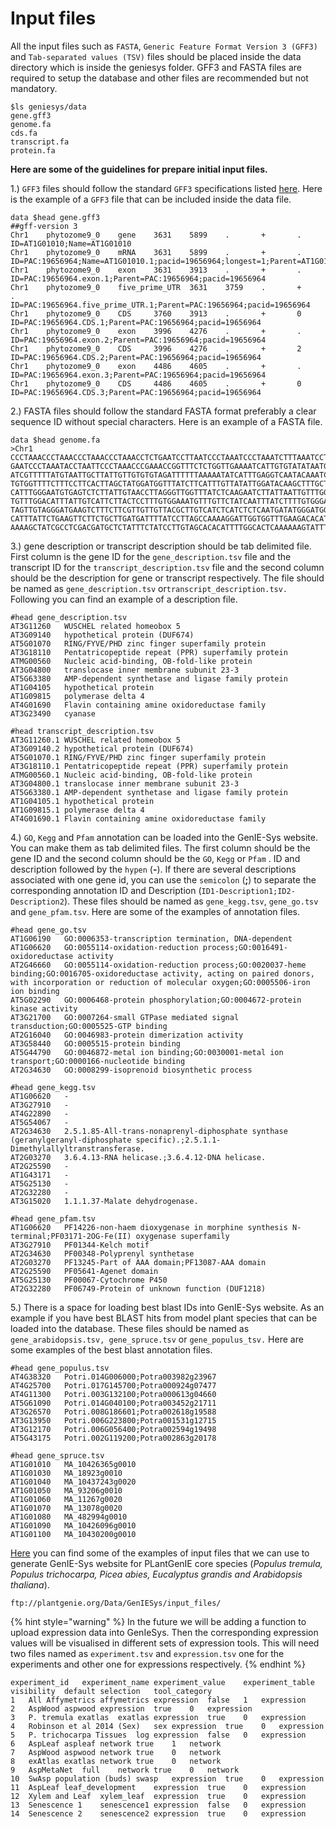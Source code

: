 # Input files

All the input files such as `FASTA`, `Generic Feature Format Version 3 (GFF3)` and `Tab-separated values (TSV)` files should be placed inside the data directory which is inside the geniesys folder. GFF3 and FASTA files are required to setup the database and other files are recommended but not mandatory.

```text
$ls geniesys/data
gene.gff3
genome.fa
cds.fa
transcript.fa
protein.fa
```

**Here are some of the guidelines for prepare initial input files.** 

1.\) `GFF3` files should follow the standard `GFF3` specifications listed [here](https://github.com/The-Sequence-Ontology/Specifications/blob/master/gff3.md). Here is the example of a `GFF3` file that can be included inside the data file.

```text
data $head gene.gff3 
##gff-version 3
Chr1    phytozome9_0    gene    3631    5899    .       +       .       ID=AT1G01010;Name=AT1G01010
Chr1    phytozome9_0    mRNA    3631    5899    .       +       .       ID=PAC:19656964;Name=AT1G01010.1;pacid=19656964;longest=1;Parent=AT1G01010
Chr1    phytozome9_0    exon    3631    3913    .       +       .       ID=PAC:19656964.exon.1;Parent=PAC:19656964;pacid=19656964
Chr1    phytozome9_0    five_prime_UTR  3631    3759    .       +       .       ID=PAC:19656964.five_prime_UTR.1;Parent=PAC:19656964;pacid=19656964
Chr1    phytozome9_0    CDS     3760    3913    .       +       0       ID=PAC:19656964.CDS.1;Parent=PAC:19656964;pacid=19656964
Chr1    phytozome9_0    exon    3996    4276    .       +       .       ID=PAC:19656964.exon.2;Parent=PAC:19656964;pacid=19656964
Chr1    phytozome9_0    CDS     3996    4276    .       +       2       ID=PAC:19656964.CDS.2;Parent=PAC:19656964;pacid=19656964
Chr1    phytozome9_0    exon    4486    4605    .       +       .       ID=PAC:19656964.exon.3;Parent=PAC:19656964;pacid=19656964
Chr1    phytozome9_0    CDS     4486    4605    .       +       0       ID=PAC:19656964.CDS.3;Parent=PAC:19656964;pacid=19656964
```

2.\) FASTA files should follow the standard FASTA format preferably a clear sequence ID without special characters. Here is an example of a FASTA file.

```text
data $head genome.fa 
>Chr1 
CCCTAAACCCTAAACCCTAAACCCTAAACCTCTGAATCCTTAATCCCTAAATCCCTAAATCTTTAAATCCTACATCCAT
GAATCCCTAAATACCTAATTCCCTAAACCCGAAACCGGTTTCTCTGGTTGAAAATCATTGTGTATATAATGATAATTTT
ATCGTTTTTATGTAATTGCTTATTGTTGTGTGTAGATTTTTTAAAAATATCATTTGAGGTCAATACAAATCCTATTTCT
TGTGGTTTTCTTTCCTTCACTTAGCTATGGATGGTTTATCTTCATTTGTTATATTGGATACAAGCTTTGCTACGATCTA
CATTTGGGAATGTGAGTCTCTTATTGTAACCTTAGGGTTGGTTTATCTCAAGAATCTTATTAATTGTTTGGACTGTTTA
TGTTTGGACATTTATTGTCATTCTTACTCCTTTGTGGAAATGTTTGTTCTATCAATTTATCTTTTGTGGGAAAATTATT
TAGTTGTAGGGATGAAGTCTTTCTTCGTTGTTGTTACGCTTGTCATCTCATCTCTCAATGATATGGGATGGTCCTTTAG
CATTTATTCTGAAGTTCTTCTGCTTGATGATTTTATCCTTAGCCAAAAGGATTGGTGGTTTGAAGACACATCATATCAA
AAAAGCTATCGCCTCGACGATGCTCTATTTCTATCCTTGTAGCACACATTTTGGCACTCAAAAAAGTATTTTTAGATGT
```

3.\) gene description or transcript description should be tab delimited file. First column is the gene ID for the `gene_description.tsv`  file and the transcript ID for the `transcript_description.tsv` file and the second column should be the description for gene or transcript respectively. The file should be named as `gene_description.tsv` or`transcript_description.tsv.` Following you can find an example of a description file.

```text
#head gene_description.tsv
AT3G11260	WUSCHEL related homeobox 5
AT3G09140	hypothetical protein (DUF674)
AT5G01070	RING/FYVE/PHD zinc finger superfamily protein
AT3G18110	Pentatricopeptide repeat (PPR) superfamily protein
ATMG00560	Nucleic acid-binding, OB-fold-like protein
AT3G04800	translocase inner membrane subunit 23-3
AT5G63380	AMP-dependent synthetase and ligase family protein
AT1G04105	hypothetical protein
AT1G09815	polymerase delta 4
AT4G01690	Flavin containing amine oxidoreductase family
AT3G23490	cyanase
```

```text
#head transcript_description.tsv
AT3G11260.1	WUSCHEL related homeobox 5
AT3G09140.2	hypothetical protein (DUF674)
AT5G01070.1	RING/FYVE/PHD zinc finger superfamily protein
AT3G18110.1	Pentatricopeptide repeat (PPR) superfamily protein
ATMG00560.1	Nucleic acid-binding, OB-fold-like protein
AT3G04800.1	translocase inner membrane subunit 23-3
AT5G63380.1	AMP-dependent synthetase and ligase family protein
AT1G04105.1	hypothetical protein
AT1G09815.1	polymerase delta 4
AT4G01690.1	Flavin containing amine oxidoreductase family
```

4.\) `GO`, `Kegg` and `Pfam` annotation can be loaded into the GenIE-Sys website. You can make them as tab delimited files. The first column should be the gene ID and the second column should be the `GO`, `Kegg` or `Pfam` . ID and description followed by the `hypen` \(**-**\). If there are several descriptions associated with one gene id, you can use the `semicolon` \(**;**\) to separate the corresponding annotation ID and Description \(`ID1-Description1;ID2-Description2`\). These files should be named as `gene_kegg.tsv`, `gene_go.tsv` and `gene_pfam.tsv`. Here are some of the examples of annotation files.

```text
#head gene_go.tsv
AT1G06190	GO:0006353-transcription termination, DNA-dependent
AT1G06620	GO:0055114-oxidation-reduction process;GO:0016491-oxidoreductase activity
AT2G46660	GO:0055114-oxidation-reduction process;GO:0020037-heme binding;GO:0016705-oxidoreductase activity, acting on paired donors, with incorporation or reduction of molecular oxygen;GO:0005506-iron ion binding
AT5G02290	GO:0006468-protein phosphorylation;GO:0004672-protein kinase activity
AT3G21700	GO:0007264-small GTPase mediated signal transduction;GO:0005525-GTP binding
AT2G16040	GO:0046983-protein dimerization activity
AT3G58440	GO:0005515-protein binding
AT5G44790	GO:0046872-metal ion binding;GO:0030001-metal ion transport;GO:0000166-nucleotide binding
AT2G34630	GO:0008299-isoprenoid biosynthetic process

#head gene_kegg.tsv
AT1G06620	-
AT3G27910	-
AT4G22890	-
AT5G54067	-
AT2G34630	2.5.1.85-All-trans-nonaprenyl-diphosphate synthase (geranylgeranyl-diphosphate specific).;2.5.1.1-Dimethylallyltranstransferase.
AT2G03270	3.6.4.13-RNA helicase.;3.6.4.12-DNA helicase.
AT2G25590	-
AT1G43171	-
AT5G25130	-
AT2G32280	-
AT3G15020	1.1.1.37-Malate dehydrogenase.

#head gene_pfam.tsv
AT1G06620	PF14226-non-haem dioxygenase in morphine synthesis N-terminal;PF03171-2OG-Fe(II) oxygenase superfamily
AT3G27910	PF01344-Kelch motif
AT2G34630	PF00348-Polyprenyl synthetase
AT2G03270	PF13245-Part of AAA domain;PF13087-AAA domain
AT2G25590	PF05641-Agenet domain
AT5G25130	PF00067-Cytochrome P450
AT2G32280	PF06749-Protein of unknown function (DUF1218)
```

5.\) There is a space for loading best blast IDs into GenIE-Sys website. As an example if you have best BLAST hits from model plant species that can be loaded into the database. These files should be named as `gene_arabidopsis.tsv, gene_spruce.tsv` or `gene_populus_tsv.` Here are some examples of the best blast annotation files.

```text
#head gene_populus.tsv
AT4G38320	Potri.014G006000;Potra003982g23967
AT4G25700	Potri.017G145700;Potra000924g07477
AT4G11300	Potri.003G132100;Potra000613g04660
AT5G61090	Potri.014G040100;Potra003452g21711
AT3G26570	Potri.008G186601;Potra002618g19588
AT3G13950	Potri.006G223800;Potra001531g12715
AT3G12170	Potri.006G056400;Potra002594g19498
AT5G43175	Potri.002G119200;Potra002863g20178

#head gene_spruce.tsv
AT1G01010	MA_10426365g0010
AT1G01030	MA_18923g0010
AT1G01040	MA_10437243g0020
AT1G01050	MA_93206g0010
AT1G01060	MA_11267g0020
AT1G01070	MA_13078g0020
AT1G01080	MA_482994g0010
AT1G01090	MA_10426096g0010
AT1G01100	MA_10430200g0010
```

[Here](ftp://plantgenie.org/Data/GenIESys/input_files/) you can find some of the examples of input files that we can use to generate GenIE-Sys website for PLantGenIE core species \(_Populus tremula, Populus trichocarpa, Picea abies, Eucalyptus grandis and Arabidopsis thaliana_\).

```text
ftp://plantgenie.org/Data/GenIESys/input_files/
```

{% hint style="warning" %}
In the future we will be adding a function to upload expression data into GenIeSys. Then the corresponding expression values will be visualised in different sets of expression tools. This will need two files named as `experiment.tsv` and `expression.tsv` one for the experiments and other one for expressions respectively.
{% endhint %}

```text
experiment_id	experiment_name	experiment_value	experiment_table	visibility	default selection	tool_category
1	All Affymetrics	affymetrics	expression	false	1	expression
2	AspWood	aspwood	expression	true	0	expression
3	P. tremula exatlas	exatlas	expression	true	0	expression
4	Robinson et al 2014 (Sex)	sex	expression	true	0	expression
5	P. trichocarpa Tissues	log	expression	false	0	expression
6	AspLeaf	aspleaf	network	true	1	network
7	AspWood	aspwood	network	true	0	network
8	exAtlas	exatlas	network	true	0	network
9	AspMetaNet	full	network	true	0	network
10	SwAsp population (buds)	swasp	expression	true	0	expression
11	AspLeaf	leaf_development	expression	true	0	expression
12	Xylem and Leaf	xylem_leaf	expression	true	0	expression
13	Senescence 1	senescence1	expression	false	0	expression
14	Senescence 2	senescence2	expression	true	0	expression
```






